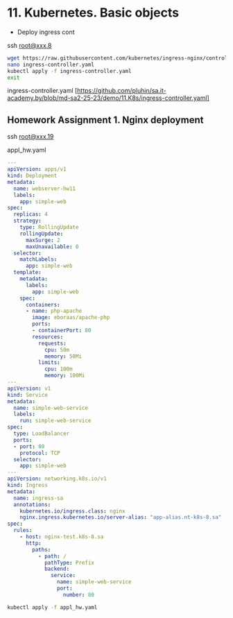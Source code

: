 # 11. Kubernetes. Basic objects

* Deploy ingress cont

ssh root@xxx.8
```bash
wget https://raw.githubusercontent.com/kubernetes/ingress-nginx/controller-v1.9.3/deploy/static/provider/baremetal/deploy.yaml -O 
nano ingress-controller.yaml
kubectl apply -f ingress-controller.yaml     
exit
```
ingress-controller.yaml  [https://github.com/pluhin/sa.it-academy.by/blob/md-sa2-25-23/demo/11.K8s/ingress-controller.yaml]

## Homework Assignment 1. Nginx deployment
ssh root@xxx.19

appl_hw.yaml
```yaml
---
apiVersion: apps/v1
kind: Deployment
metadata:
  name: webserver-hw11
  labels:
    app: simple-web
spec:
  replicas: 4
  strategy:
    type: RollingUpdate
    rollingUpdate:
      maxSurge: 2
      maxUnavailable: 0
  selector:
    matchLabels:
      app: simple-web
  template:
    metadata:
      labels:
        app: simple-web
    spec:
      containers:
      - name: php-apache
        image: eboraas/apache-php
        ports:
        - containerPort: 80
        resources:
          requests:
            cpu: 50m
            memory: 50Mi
          limits:
            cpu: 100m
            memory: 100Mi
---
apiVersion: v1
kind: Service
metadata:
  name: simple-web-service
  labels:
    run: simple-web-service
spec:
  type: LoadBalancer
  ports:
  - port: 80
    protocol: TCP
  selector:
    app: simple-web
---
apiVersion: networking.k8s.io/v1
kind: Ingress
metadata:
  name: ingress-sa
  annotations:
    kubernetes.io/ingress.class: nginx
    nginx.ingress.kubernetes.io/server-alias: "app-alias.nt-k8s-8.sa"
spec:
  rules:
    - host: nginx-test.k8s-8.sa
      http:
        paths:
          - path: /
            pathType: Prefix
            backend:
              service:
                name: simple-web-service
                port:
                  number: 80
```   
```bash               
kubectl apply -f appl_hw.yaml
```
